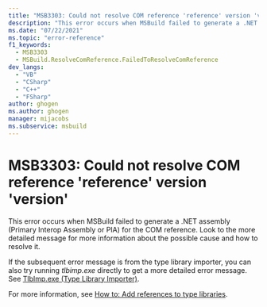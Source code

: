 ```yaml
---
title: "MSB3303: Could not resolve COM reference 'reference' version 'version'"
description: "This error occurs when MSBuild failed to generate a .NET assembly (PIA) for the COM reference."
ms.date: "07/22/2021"
ms.topic: "error-reference"
f1_keywords:
  - MSB3303
  - MSBuild.ResolveComReference.FailedToResolveComReference
dev_langs:
  - "VB"
  - "CSharp"
  - "C++"
  - "FSharp"
author: ghogen
ms.author: ghogen
manager: mijacobs
ms.subservice: msbuild
---
```

# MSB3303: Could not resolve COM reference 'reference' version 'version'

This error occurs when MSBuild failed to generate a .NET assembly (Primary Interop Assembly or PIA) for the COM reference. Look to the more detailed message for more information about the possible cause and how to resolve it.

If the subsequent error message is from the type library importer, you can also try running *tlbimp.exe* directly to get a more detailed error message. See [TlbImp.exe (Type Library Importer)](/dotnet/framework/tools/tlbimp-exe-type-library-importer).

For more information, see [How to: Add references to type libraries](/dotnet/framework/interop/how-to-add-references-to-type-libraries).
